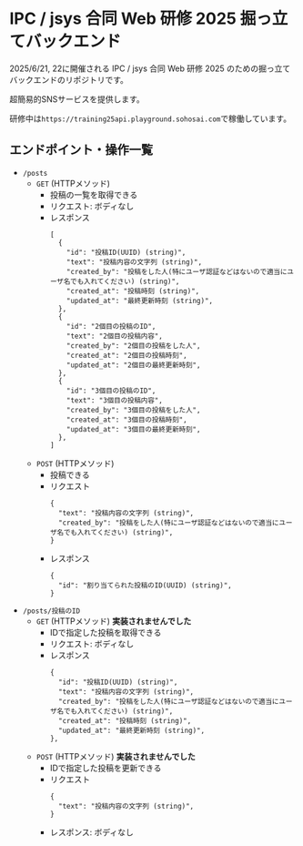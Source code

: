 # IPC / jsys 合同 Web 研修 2025 掘っ立てバックエンド

2025/6/21, 22に開催される IPC / jsys 合同 Web 研修 2025 のための掘っ立てバックエンドのリポジトリです。

超簡易的SNSサービスを提供します。

研修中は`https://training25api.playground.sohosai.com`で稼働しています。

## エンドポイント・操作一覧

- `/posts`
  - `GET` (HTTPメソッド)
    - 投稿の一覧を取得できる
    - リクエスト: ボディなし
    - レスポンス
      ```http
      [
        {
          "id": "投稿ID(UUID) (string)",
          "text": "投稿内容の文字列 (string)",
          "created_by": "投稿をした人(特にユーザ認証などはないので適当にユーザ名でも入れてください) (string)",
          "created_at": "投稿時刻 (string)",
          "updated_at": "最終更新時刻 (string)",
        },
        {
          "id": "2個目の投稿のID",
          "text": "2個目の投稿内容",
          "created_by": "2個目の投稿をした人",
          "created_at": "2個目の投稿時刻",
          "updated_at": "2個目の最終更新時刻",
        },
        {
          "id": "3個目の投稿のID",
          "text": "3個目の投稿内容",
          "created_by": "3個目の投稿をした人",
          "created_at": "3個目の投稿時刻",
          "updated_at": "3個目の最終更新時刻",
        },
      ]
      ```
  - `POST` (HTTPメソッド)
    - 投稿できる
    - リクエスト
      ```http
      {
        "text": "投稿内容の文字列 (string)",
        "created_by": "投稿をした人(特にユーザ認証などはないので適当にユーザ名でも入れてください) (string)",
      }
      ```
    - レスポンス
      ```http
      {
        "id": "割り当てられた投稿のID(UUID) (string)",
      }
      ```
- `/posts/投稿のID`
  - `GET` (HTTPメソッド) **実装されませんでした**
    - IDで指定した投稿を取得できる
    - リクエスト: ボディなし
    - レスポンス
      ```http
      {
        "id": "投稿ID(UUID) (string)",
        "text": "投稿内容の文字列 (string)",
        "created_by": "投稿をした人(特にユーザ認証などはないので適当にユーザ名でも入れてください) (string)",
        "created_at": "投稿時刻 (string)",
        "updated_at": "最終更新時刻 (string)",
      },
      ```
  - `POST` (HTTPメソッド) **実装されませんでした**
    - IDで指定した投稿を更新できる
    - リクエスト
      ```http
      {
        "text": "投稿内容の文字列 (string)",
      }
      ```
    - レスポンス: ボディなし
